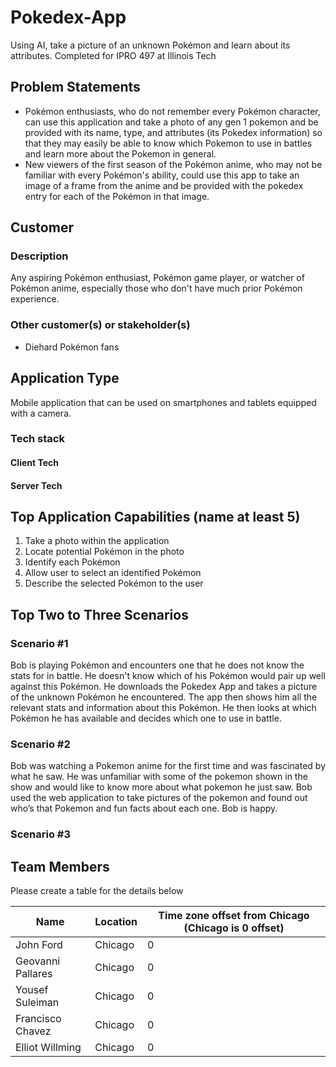 # Pokedex-App
Using AI, take a picture of an unknown Pokémon and learn about its attributes. Completed for IPRO 497 at Illinois Tech
## Problem Statements
- Pokémon enthusiasts, who do not remember every Pokémon character, can use this application and take a photo of any gen 1 pokemon and be provided with its name, type, and attributes (its Pokedex information) so that they may easily be able to know which Pokemon to use in battles and learn more about the Pokemon in general.
- New viewers of the first season of the Pokémon anime, who may not be familiar with every Pokémon's ability, could use this app to take an image of a frame from the anime and be provided with the pokedex entry for each of the Pokémon in that image.

## Customer
### Description
Any aspiring Pokémon enthusiast, Pokémon game player, or watcher of Pokémon anime, especially those who don't have much prior Pokémon experience.

### Other customer(s) or stakeholder(s)
- Diehard Pokémon fans

## Application Type
Mobile application that can be used on smartphones and tablets equipped with a camera.
 
### Tech stack

#### Client Tech 
#### Server Tech
 
## Top Application Capabilities (name at least 5)
1. Take a photo within the application
2. Locate potential Pokémon in the photo
3. Identify each Pokémon
4. Allow user to select an identified Pokémon
5. Describe the selected Pokémon to the user

## Top Two to Three Scenarios

### Scenario #1
Bob is playing Pokémon and encounters one that he does not know the stats for in battle. He doesn't know which of his Pokémon would pair up well against this Pokémon. He downloads the Pokedex App and takes a picture of the unknown Pokémon he encountered. The app then shows him all the relevant stats and information about this Pokémon. He then looks at which Pokémon he has available and decides which one to use in battle.

### Scenario #2
Bob was watching a Pokemon anime for the first time and was fascinated by what he saw. He was unfamiliar with some of the pokemon shown in the show and would like to know more about what pokemon he just saw. Bob used the web application to take pictures of the pokemon and found out who’s that Pokemon and fun facts about each one. Bob is happy.

### Scenario #3

## Team Members
Please create a table for the details below 

| Name |	Location	| Time zone offset from Chicago (Chicago is 0 offset)|
| --- | --- | --- |
| John Ford | Chicago | 0 |
| Geovanni Pallares | Chicago | 0 |
| Yousef Suleiman | Chicago | 0 |
| Francisco Chavez | Chicago | 0 |
| Elliot Willming | Chicago | 0 |
